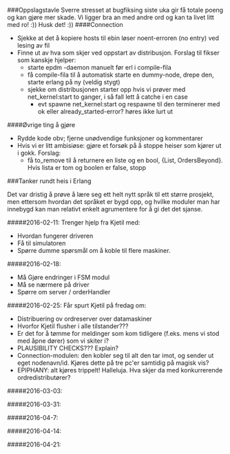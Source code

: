 ###Oppslagstavle
Sverre stresset at bugfiksing siste uka gir få totale poeng og kan gjøre mer skade. 
Vi ligger bra an med andre ord og kan ta livet litt med ro! :))
Husk det! :))
####Connection
* Sjekke at det å kopiere hosts til ebin løser noent-erroren (no entry) ved lesing av fil
* Finne ut av hva som skjer ved oppstart av distribusjon. Forslag til fikser som kanskje hjelper:
  * starte epdm -daemon manuelt før erl i compile-fila
  * få compile-fila til å automatisk starte en dummy-node, drepe den, starte erlang på ny (veldig stygt)
  * sjekke om distribusjonen starter opp hvis vi prøver med net_kernel:start to ganger, i så fall lett å catche i en case
    * evt spawne net_kernel:start og respawne til den terminerer med ok eller already_started-error? høres ikke lurt ut

####Øvrige ting å gjøre
* Rydde kode obv; fjerne unødvendige funksjoner og kommentarer
* Hvis vi er litt ambisiøse: gjøre et forsøk på å stoppe heiser som kjører ut i gokk. Forslag:
  * få to_remove til å returnere en liste og en bool, {List, OrdersBeyond}. Hvis lista er tom og boolen er false, stopp


###Tanker rundt heis i Erlang

Det var dristig å prøve å lære seg ett helt nytt språk til ett større prosjekt, men ettersom hvordan det språket er bygd opp, og hvilke moduler man har innebygd kan man relativt enkelt agrumentere for å gi det det sjanse.

#####2016-02-11:
Trenger hjelp fra Kjetil med:
* Hvordan fungerer driveren
* Få til simulatoren
* Spørre dumme spørsmål om å koble til flere maskiner.

#####2016-02-18:
* Må Gjøre endringer i FSM modul
* Må se nærmere på driver
* Spørre om server / orderHandler

#####2016-02-25:
Får spurt Kjetil på fredag om:
* Distribuering ov ordreserver over datamaskiner
* Hvorfor Kjetil flusher i alle tilstander???
* Er det for å tømme for meldinger som kom tidligere (f.eks. mens vi stod med åpne dører) som vi skiter i?
* PLAUSIBILITY CHECKS??? Explain?
* Connection-modulen: den kobler seg til alt den tar imot, og sender ut eget nodenavn/id. Kjøres dette på tre pc'er samtidig på magisk vis?
* EPIPHANY: alt kjøres trippelt! Halleluja. Hva skjer da med konkurrerende ordredistributører?

#####2016-03-03:


#####2016-03-31:

#####2016-04-7:

#####2016-04-14:

#####2016-04-21:


